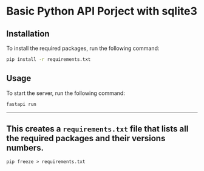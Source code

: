 # Basic Python API Porject with sqlite3

## Installation

To install the required packages, run the following command:

```bash
pip install -r requirements.txt
```

## Usage

To start the server, run the following command:

```bash
fastapi run
```

---

## This creates a `requirements.txt` file that lists all the required packages and their versions numbers.

`pip freeze > requirements.txt`
